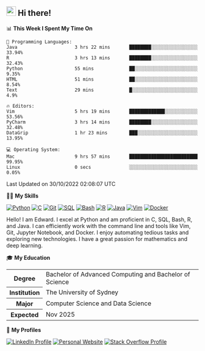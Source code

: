 ## <a href="#"><img src="https://media.giphy.com/media/hvRJCLFzcasrR4ia7z/giphy.gif" width="25px" height="25px"></a> Hi there!

<!--START_SECTION:waka-->
📊 **This Week I Spent My Time On** 

```text
💬 Programming Languages: 
Java                     3 hrs 22 mins       ████████░░░░░░░░░░░░░░░░░   33.94% 
R                        3 hrs 13 mins       ████████░░░░░░░░░░░░░░░░░   32.43% 
Python                   55 mins             ██░░░░░░░░░░░░░░░░░░░░░░░   9.35% 
HTML                     51 mins             ██░░░░░░░░░░░░░░░░░░░░░░░   8.54% 
Text                     29 mins             █░░░░░░░░░░░░░░░░░░░░░░░░   4.9%

🔥 Editors: 
Vim                      5 hrs 19 mins       █████████████░░░░░░░░░░░░   53.56% 
PyCharm                  3 hrs 14 mins       ████████░░░░░░░░░░░░░░░░░   32.48% 
DataGrip                 1 hr 23 mins        ███░░░░░░░░░░░░░░░░░░░░░░   13.95%

💻 Operating System: 
Mac                      9 hrs 57 mins       █████████████████████████   99.95% 
Linux                    0 secs              ░░░░░░░░░░░░░░░░░░░░░░░░░   0.05%

```


 Last Updated on 30/10/2022 02:08:07 UTC
<!--END_SECTION:waka-->

💪🏻 **My Skills**

[![Python](https://img.shields.io/badge/-Python-yellow?style=flat-square&logo=Python)](#)
[![C     ](https://img.shields.io/badge/-C-blue?style=flat-square&logo=C)](#)
[![Git   ](https://img.shields.io/badge/-Git-grey?style=flat-square&logo=Git)](#)
[![SQL   ](https://img.shields.io/badge/-SQL-grey?style=flat-square&logo=SQLite)](#)
[![Bash  ](https://img.shields.io/badge/-Bash-grey?style=flat-square&logo=GNU-Bash)](#)
[![R     ](https://img.shields.io/badge/-R-grey?style=flat-square&logo=R)](#)
[![Java  ](https://img.shields.io/badge/-Java-grey?style=flat-square&logo=OpenJDK)](#)
[![Vim   ](https://img.shields.io/badge/-Vim-grey?style=flat-square&logo=Vim)](#)
[![Docker](https://img.shields.io/badge/-Docker-grey?style=flat-square&logo=Docker)](#)

Hello! I am Edward. I excel at Python and am proficient in C, SQL, Bash, R, and
Java. I can efficiently work with the command line and tools like Vim, Git,
Jupyter Notebook, and Docker. I enjoy automating tedious tasks and exploring new
technologies. I have a great passion for mathematics and deep learning.

🎓 **My Education**

<table>
<tr>
    <th>Degree</th>
    <td>Bachelor of Advanced Computing and Bachelor of Science</td>
</tr>
<tr>
    <th>Institution</th>
    <td>The University of Sydney</td>
</tr>
<tr>
    <th>Major</th>
    <td>Computer Science and Data Science</td>
</tr>
<tr>
    <th>Expected</th>
    <td>Nov 2025</td>
</tr>
</table>

🔗 **My Profiles**

[![LinkedIn Profile](https://img.shields.io/badge/-LinkedIn-blue?style=social&logo=LinkedIn)](https://www.linkedin.com/in/ziao-ji)
[![Personal Website](https://img.shields.io/badge/-Personal%20Website-blue?style=social&logo=Bootstrap)](https://jiziao.works)
[![Stack Overflow Profile](https://img.shields.io/badge/-Stack%20Overflow-blue?style=social&logo=StackOverflow)](https://stackoverflow.com/users/11658924/spearandshield)
